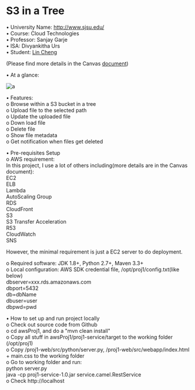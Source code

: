 
S3 in a Tree
======================


•	University Name: http://www.sjsu.edu/  
•	Course: Cloud Technologies  
•	Professor: Sanjay Garje  
•	ISA: Divyankitha Urs  
•	Student: [Lin Cheng](https://www.linkedin.com/in/lin-cheng-08b31630/)  

(Please find more details in the Canvas [document](https://sjsu.instructure.com/files/48297608))  
	  
•	At a glance:  
  
![a](https://github.com/xzchenglin/sjsu/blob/master/awsProj1/sc.png)  
  
•	Features:  
   o Browse within a S3 bucket in a tree  
   o	Upload file to the selected path  
   o	Update the uploaded file  
   o	Down load file  
   o	Delete file  
   o	Show file metadata  
   o	Get notification when files get deleted  

•	Pre-requisites Setup  
   o	AWS requirement:  
    In this project, I use a lot of others including(more details are in the Canvas document):  
      EC2  
      ELB  
      Lambda  
      AutoScaling Group  
      RDS  
      CloudFront  
      S3  
      S3 Transfer Acceleration  
      R53  
      CloudWatch  
      SNS  
      
   However, the minimal requirement is just a EC2 server to do deployment.   
  
   o	Required software: JDK 1.8+, Python 2.7+, Maven 3.3+  
   o	Local configuration: AWS SDK credential file, /opt/proj1/config.txt(like below)  
      dbserver=xxx.rds.amazonaws.com  
      dbport=5432  
      db=dbName  
      dbuser=user  
      dbpwd=pwd  
  
•	How to set up and run project locally  
   o	Check out source code from Github  
   o	cd awsProj1, and do a "mvn clean install"  
   o	Copy all stuff in awsProj1/proj1-service/target to the working folder (/opt/proj1)  
   o	Copy /proj1-web/src/python/server.py, /proj1-web/src/webapp/index.html + main.css to the working folder  
   o	Go to working folder and run:  
       python server.py  
       java -cp proj1-service-1.0.jar  service.camel.RestService  
   o	Check http://localhost
 


